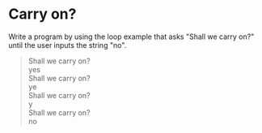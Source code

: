 # Carry on?
Write a program by using the loop example that asks "Shall we carry on?" until the user inputs the string "no".

> Shall we carry on? <br>
yes <br>
Shall we carry on? <br>
ye <br>
Shall we carry on? <br>
y <br>
Shall we carry on? <br>
no